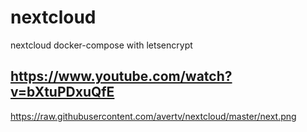 # nextcloud
nextcloud docker-compose with letsencrypt
## https://www.youtube.com/watch?v=bXtuPDxuQfE
https://raw.githubusercontent.com/avertv/nextcloud/master/next.png
